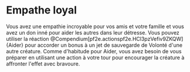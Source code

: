 # Empathe loyal

<p><span id="ctl00_MainContent_DetailedOutput">Vous avez une empathie incroyable pour vos amis et votre famille et vous avez un don inné pour aider les autres dans leur détresse. Vous pouvez utiliser la réaction @Compendium[pf2e.actionspf2e.HCl3pzVefiv9ZKQW]{Aider}  pour accorder un bonus à un jet de sauvegarde de Volonté d'une autre créature. Comme d'habitude pour Aider, vous avez besoin de vous préparer en utilisant une action à votre tour pour encourager la créature à affronter l'effet avec bravoure.&nbsp;</span></p>